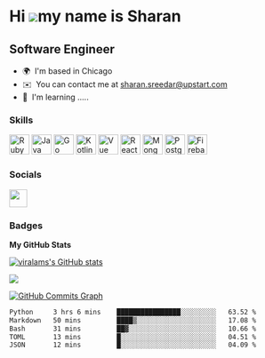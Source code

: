 Hi ![](https://user-images.githubusercontent.com/18350557/176309783-0785949b-9127-417c-8b55-ab5a4333674e.gif)my name is Sharan
====================================================================================================================================

Software Engineer
-----------------

* 🌍  I'm based in Chicago
* ✉️  You can contact me at [sharan.sreedar@upstart.com](mailto:sharan.sreedar@upstart.com)
* 🧠  I'm learning ..... 

### Skills


<p align="left">
<a href="https://www.ruby-lang.org/en/" target="_blank" rel="noreferrer"><img src="https://raw.githubusercontent.com/danielcranney/readme-generator/main/public/icons/skills/ruby-colored.svg" width="36" height="36" alt="Ruby" /></a>
<a href="https://www.oracle.com/java/" target="_blank" rel="noreferrer"><img src="https://raw.githubusercontent.com/danielcranney/readme-generator/main/public/icons/skills/java-colored.svg" width="36" height="36" alt="Java" /></a>
<a href="https://go.dev/doc/" target="_blank" rel="noreferrer"><img src="https://raw.githubusercontent.com/danielcranney/readme-generator/main/public/icons/skills/go-colored.svg" width="36" height="36" alt="Go" /></a>
<a href="https://kotlinlang.org/" target="_blank" rel="noreferrer"><img src="https://raw.githubusercontent.com/danielcranney/readme-generator/main/public/icons/skills/kotlin-colored.svg" width="36" height="36" alt="Kotlin" /></a>
<a href="https://vuejs.org/" target="_blank" rel="noreferrer"><img src="https://raw.githubusercontent.com/danielcranney/readme-generator/main/public/icons/skills/vuejs-colored.svg" width="36" height="36" alt="Vue" /></a>
<a href="https://reactjs.org/" target="_blank" rel="noreferrer"><img src="https://raw.githubusercontent.com/danielcranney/readme-generator/main/public/icons/skills/react-colored.svg" width="36" height="36" alt="React" /></a>
<a href="https://www.mongodb.com/" target="_blank" rel="noreferrer"><img src="https://raw.githubusercontent.com/danielcranney/readme-generator/main/public/icons/skills/mongodb-colored.svg" width="36" height="36" alt="MongoDB" /></a>
<a href="https://www.postgresql.org/" target="_blank" rel="noreferrer"><img src="https://raw.githubusercontent.com/danielcranney/readme-generator/main/public/icons/skills/postgresql-colored.svg" width="36" height="36" alt="PostgreSQL" /></a>
<a href="https://firebase.google.com/" target="_blank" rel="noreferrer"><img src="https://raw.githubusercontent.com/danielcranney/readme-generator/main/public/icons/skills/firebase-colored.svg" width="36" height="36" alt="Firebase" /></a>
</p>


### Socials

<p align="left"> <a href="https://www.github.com/viralams" target="_blank" rel="noreferrer"><img src="https://raw.githubusercontent.com/danielcranney/readme-generator/main/public/icons/socials/github.svg" width="32" height="32" /></a></p>

### Badges

<b>My GitHub Stats</b>

<a href="http://www.github.com/viralams"><img src="https://github-readme-stats.vercel.app/api?username=viralams&show_icons=true&hide=&count_private=true&title_color=0891b2&text_color=ffffff&icon_color=0891b2&bg_color=1c1917&hide_border=true&show_icons=true" alt="viralams's GitHub stats" /></a>

<a href="http://www.github.com/viralams"><img src="https://github-readme-streak-stats.herokuapp.com/?user=viralams&stroke=ffffff&background=1c1917&ring=0891b2&fire=0891b2&currStreakNum=ffffff&currStreakLabel=0891b2&sideNums=ffffff&sideLabels=ffffff&dates=ffffff&hide_border=true" /></a>

<a href="http://www.github.com/viralams"><img src="https://github-readme-activity-graph.cyclic.app/graph?username=viralams&bg_color=1c1917&color=ffffff&line=0891b2&point=ffffff&area_color=1c1917&area=true&hide_border=true&custom_title=GitHub%20Commits%20Graph" alt="GitHub Commits Graph" /></a>

<!--START_SECTION:waka-->

```txt
Python     3 hrs 6 mins    ████████████████░░░░░░░░░   63.52 %
Markdown   50 mins         ████▒░░░░░░░░░░░░░░░░░░░░   17.08 %
Bash       31 mins         ██▓░░░░░░░░░░░░░░░░░░░░░░   10.66 %
TOML       13 mins         █░░░░░░░░░░░░░░░░░░░░░░░░   04.51 %
JSON       12 mins         █░░░░░░░░░░░░░░░░░░░░░░░░   04.09 %
```

<!--END_SECTION:waka-->
